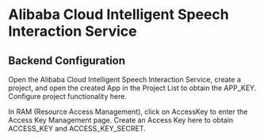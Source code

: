 # Alibaba Cloud Intelligent Speech Interaction Service

## Backend Configuration
Open the Alibaba Cloud Intelligent Speech Interaction Service, create a project, and open the created App in the Project List to obtain the APP_KEY. Configure project functionality here.

In RAM (Resource Access Management), click on AccessKey to enter the Access Key Management page. Create an Access Key here to obtain ACCESS_KEY and ACCESS_KEY_SECRET.